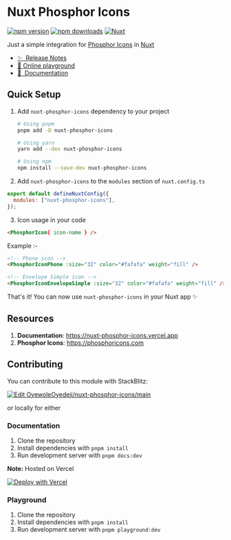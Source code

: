 # Nuxt Phosphor Icons

[![npm version][npm-version-src]][npm-version-href]
[![npm downloads][npm-downloads-src]][npm-downloads-href]
[![Nuxt][nuxt-src]][nuxt-href]

Just a simple integration for [Phosphor Icons](https://phosphoricons.com) in [Nuxt](https://nuxt.com)

- [✨ &nbsp;Release Notes](https://nuxt-phosphor-icons.vercel.app/release-notes)
- [🏀 Online playground][playground-href]
- [📖 &nbsp;Documentation](https://nuxt-phosphor-icons.vercel.app)

## Quick Setup

1. Add `nuxt-phosphor-icons` dependency to your project

   ```bash
   # Using pnpm
   pnpm add -D nuxt-phosphor-icons

   # Using yarn
   yarn add --dev nuxt-phosphor-icons

   # Using npm
   npm install --save-dev nuxt-phosphor-icons
   ```

2. Add `nuxt-phosphor-icons` to the `modules` section of `nuxt.config.ts`

```js
export default defineNuxtConfig({
  modules: ["nuxt-phosphor-icons"],
});
```

3. Icon usage in your code

```html
<PhosphorIcon{ icon-name } />
```

Example :-

```html
<!-- Phone icon -->
<PhosphorIconPhone :size="32" color="#fafafa" weight="fill" />

<!-- Envelope Simple icon -->
<PhosphorIconEnvelopeSimple :size="32" color="#fafafa" weight="fill" />
```

That's it! You can now use `nuxt-phosphor-icons` in your Nuxt app ✨

## Resources

1. **Documentation**: <https://nuxt-phosphor-icons.vercel.app>
2. **Phosphor Icons**: <https://phosphoricons.com>

## Contributing

You can contribute to this module with StackBlitz:

[![Edit OyewoleOyedeji/nuxt-phosphor-icons/main][playground-src]][playground-href]

or locally for either

### Documentation

1. Clone the repository
2. Install dependencies with `pnpm install`
3. Run development server with `pnpm docs:dev`

**Note:** Hosted on Vercel

[![Deploy with Vercel][vercel-src]][vercel-href]

### Playground

1. Clone the repository
2. Install dependencies with `pnpm install`
3. Run development server with `pnpm playground:dev`

<!-- Badges -->

[npm-version-src]: https://img.shields.io/npm/v/nuxt-phosphor-icons/latest.svg?style=flat&colorA=18181B&colorB=28CF8D
[npm-version-href]: https://npmjs.com/package/nuxt-phosphor-icons
[npm-downloads-src]: https://img.shields.io/npm/dm/nuxt-phosphor-icons.svg?style=flat&colorA=18181B&colorB=28CF8D
[npm-downloads-href]: https://npmjs.com/package/nuxt-phosphor-icons
[nuxt-src]: https://img.shields.io/badge/Nuxt-18181B?logo=nuxt.js
[nuxt-href]: https://nuxt.com
[playground-src]: https://developer.stackblitz.com/img/open_in_stackblitz.svg
[playground-href]: https://stackblitz.com/~/github.com/oyedejioyewole/nuxt-phosphor-icons
[vercel-src]: https://vercel.com/button
[vercel-href]: https://vercel.com/new/clone?repository-url=https%3A%2F%2Fgithub.com%2FOyewoleOyedeji%2Fnuxt-phosphor-icons
